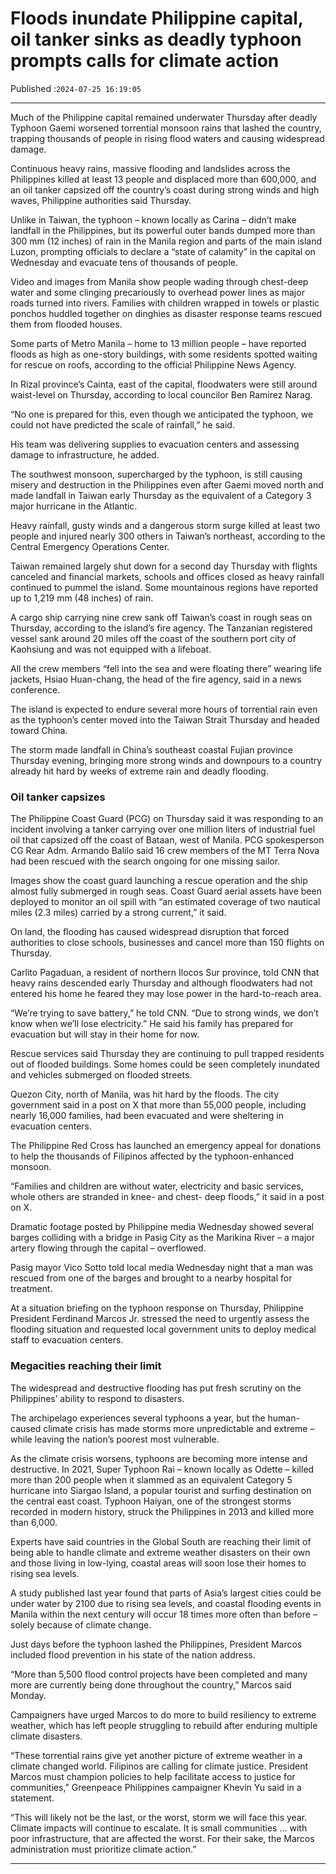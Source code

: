 # Floods inundate Philippine capital, oil tanker sinks as deadly typhoon prompts calls for climate action

Published :`2024-07-25 16:19:05`

---

Much of the Philippine capital remained underwater Thursday after deadly Typhoon Gaemi worsened torrential monsoon rains that lashed the country, trapping thousands of people in rising flood waters and causing widespread damage.

Continuous heavy rains, massive flooding and landslides across the Philippines killed at least 13 people and displaced more than 600,000, and an oil tanker capsized off the country’s coast during strong winds and high waves, Philippine authorities said Thursday.

Unlike in Taiwan, the typhoon – known locally as Carina – didn’t make landfall in the Philippines, but its powerful outer bands dumped more than 300 mm (12 inches) of rain in the Manila region and parts of the main island Luzon, prompting officials to declare a “state of calamity” in the capital on Wednesday and evacuate tens of thousands of people.

Video and images from Manila show people wading through chest-deep water and some clinging precariously to overhead power lines as major roads turned into rivers. Families with children wrapped in towels or plastic ponchos huddled together on dinghies as disaster response teams rescued them from flooded houses.

Some parts of Metro Manila – home to 13 million people – have reported floods as high as one-story buildings, with some residents spotted waiting for rescue on roofs, according to the official Philippine News Agency.

In Rizal province’s Cainta, east of the capital, floodwaters were still around waist-level on Thursday, according to local councilor Ben Ramirez Narag.

“No one is prepared for this, even though we anticipated the typhoon, we could not have predicted the scale of rainfall,” he said.

His team was delivering supplies to evacuation centers and assessing damage to infrastructure, he added.

The southwest monsoon, supercharged by the typhoon, is still causing misery and destruction in the Philippines even after Gaemi moved north and made landfall in Taiwan early Thursday as the equivalent of a Category 3 major hurricane in the Atlantic.

Heavy rainfall, gusty winds and a dangerous storm surge killed at least two people and injured nearly 300 others in Taiwan’s northeast, according to the Central Emergency Operations Center.

Taiwan remained largely shut down for a second day Thursday with flights canceled and financial markets, schools and offices closed as heavy rainfall continued to pummel the island. Some mountainous regions have reported up to 1,219 mm (48 inches) of rain.

A cargo ship carrying nine crew sank off Taiwan’s coast in rough seas on Thursday, according to the island’s fire agency. The Tanzanian registered vessel sank around 20 miles off the coast of the southern port city of Kaohsiung and was not equipped with a lifeboat.

All the crew members “fell into the sea and were floating there” wearing life jackets, Hsiao Huan-chang, the head of the fire agency, said in a news conference.

The island is expected to endure several more hours of torrential rain even as the typhoon’s center moved into the Taiwan Strait Thursday and headed toward China.

The storm made landfall in China’s southeast coastal Fujian province Thursday evening, bringing more strong winds and downpours to a country already hit hard by weeks of extreme rain and deadly flooding.

### Oil tanker capsizes

The Philippine Coast Guard (PCG) on Thursday said it was responding to an incident involving a tanker carrying over one million liters of industrial fuel oil that capsized off the coast of Bataan, west of Manila. PCG spokesperson CG Rear Adm. Armando Balilo said 16 crew members of the MT Terra Nova had been rescued with the search ongoing for one missing sailor.

Images show the coast guard launching a rescue operation and the ship almost fully submerged in rough seas. Coast Guard aerial assets have been deployed to monitor an oil spill with “an estimated coverage of two nautical miles (2.3 miles) carried by a strong current,” it said.

On land, the flooding has caused widespread disruption that forced authorities to close schools, businesses and cancel more than 150 flights on Thursday.

Carlito Pagaduan, a resident of northern Ilocos Sur province, told CNN that heavy rains descended early Thursday and although floodwaters had not entered his home he feared they may lose power in the hard-to-reach area.

“We’re trying to save battery,” he told CNN. “Due to strong winds, we don’t know when we’ll lose electricity.” He said his family has prepared for evacuation but will stay in their home for now.

Rescue services said Thursday they are continuing to pull trapped residents out of flooded buildings. Some homes could be seen completely inundated and vehicles submerged on flooded streets.

Quezon City, north of Manila, was hit hard by the floods. The city government said in a post on X that more than 55,000 people, including nearly 16,000 families, had been evacuated and were sheltering in evacuation centers.

The Philippine Red Cross has launched an emergency appeal for donations to help the thousands of Filipinos affected by the typhoon-enhanced monsoon.

“Families and children are without water, electricity and basic services, whole others are stranded in knee- and chest- deep floods,” it said in a post on X.

Dramatic footage posted by Philippine media Wednesday showed several barges colliding with a bridge in Pasig City as the Marikina River – a major artery flowing through the capital – overflowed.

Pasig mayor Vico Sotto told local media Wednesday night that a man was rescued from one of the barges and brought to a nearby hospital for treatment.

At a situation briefing on the typhoon response on Thursday, Philippine President Ferdinand Marcos Jr. stressed the need to urgently assess the flooding situation and requested local government units to deploy medical staff to evacuation centers.

### Megacities reaching their limit

The widespread and destructive flooding has put fresh scrutiny on the Philippines’ ability to respond to disasters.

The archipelago experiences several typhoons a year, but the human-caused climate crisis has made storms more unpredictable and extreme – while leaving the nation’s poorest most vulnerable.

As the climate crisis worsens, typhoons are becoming more intense and destructive. In 2021, Super Typhoon Rai – known locally as Odette – killed more than 200 people when it slammed as an equivalent Category 5 hurricane into Siargao Island, a popular tourist and surfing destination on the central east coast. Typhoon Haiyan, one of the strongest storms recorded in modern history, struck the Philippines in 2013 and killed more than 6,000.

Experts have said countries in the Global South are reaching their limit of being able to handle climate and extreme weather disasters on their own and those living in low-lying, coastal areas will soon lose their homes to rising sea levels.

A study published last year found that parts of Asia’s largest cities could be under water by 2100 due to rising sea levels, and coastal flooding events in Manila within the next century will occur 18 times more often than before – solely because of climate change.

Just days before the typhoon lashed the Philippines, President Marcos included flood prevention in his state of the nation address.

“More than 5,500 flood control projects have been completed and many more are currently being done throughout the country,” Marcos said Monday.

Campaigners have urged Marcos to do more to build resiliency to extreme weather, which has left people struggling to rebuild after enduring multiple climate disasters.

“These torrential rains give yet another picture of extreme weather in a climate changed world. Filipinos are calling for climate justice. President Marcos must champion policies to help facilitate access to justice for communities,” Greenpeace Philippines campaigner Khevin Yu said in a statement.

“This will likely not be the last, or the worst, storm we will face this year. Climate impacts will continue to escalate. It is small communities … with poor infrastructure, that are affected the worst. For their sake, the Marcos administration must prioritize climate action.”

---

